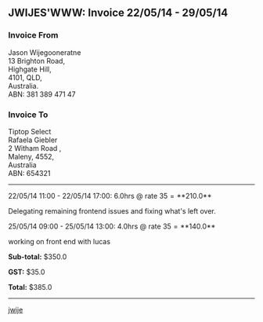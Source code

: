 JWIJES'WWW: Invoice 22/05/14 - 29/05/14
---

### Invoice From

Jason Wijegooneratne  
13 Brighton Road,  
Highgate Hill,  
4101, QLD,  
Australia.  
ABN: 381 389 471 47  

### Invoice To

Tiptop Select  
Rafaela Giebler  
2 Witham Road
,  
Maleny, 4552,  
Australia  
ABN: 654321  

___



22/05/14 11:00 - 22/05/14 17:00: 6.0hrs @ rate $35 = **$210.0**

Delegating remaining frontend issues and fixing what's left over.

25/05/14 09:00 - 25/05/14 13:00: 4.0hrs @ rate $35 = **$140.0**

working on front end with lucas


**Sub-total:** $350.0

**GST:** $35.0

**Total:** $385.0

___

[jwije](www.jwije.com)
